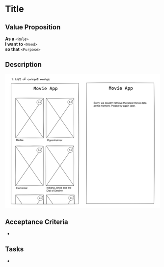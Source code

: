 # Title

## Value Proposition

**As a** `<Role>` <br>
**I want to** `<Need>` <br>
**so that** `<Purpose>` <br>

## Description

![wireframe](./assets/scribble-movie-list.png)

## Acceptance Criteria

-

## Tasks

-

